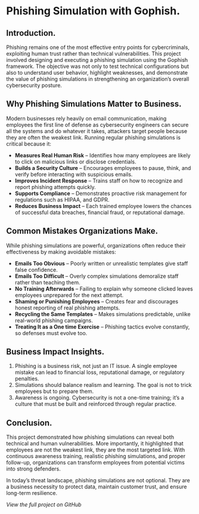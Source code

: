 # Phishing Simulation with Gophish. 


## Introduction. 


Phishing remains one of the most effective entry points for cybercriminals, exploiting human trust rather than technical vulnerabilities. This project involved designing and executing a phishing simulation using the Gophish framework. The objective was not only to test technical configurations but also to understand user behavior, highlight weaknesses, and demonstrate the value of phishing simulations in strengthening an organization’s overall cybersecurity posture.  

## Why Phishing Simulations Matter to Business. 


Modern businesses rely heavily on email communication, making employees the first line of defense as cybersecurity engineers can secure all the systems and do whatever it takes, attackers target people because they are often the weakest link. Running regular phishing simulations is critical because it:  


- **Measures Real Human Risk** – Identifies how many employees are likely to click on malicious links or disclose credentials.  
- **Builds a Security Culture** – Encourages employees to pause, think, and verify before interacting with suspicious emails.  
- **Improves Incident Response** – Trains staff on how to recognize and report phishing attempts quickly.  
- **Supports Compliance** – Demonstrates proactive risk management for regulations such as HIPAA, and GDPR.  
- **Reduces Business Impact** – Each trained employee lowers the chances of successful data breaches, financial fraud, or reputational damage.   


## Common Mistakes Organizations Make. 


While phishing simulations are powerful, organizations often reduce their effectiveness by making avoidable mistakes:  


- **Emails Too Obvious** – Poorly written or unrealistic templates give staff false confidence.  
- **Emails Too Difficult** – Overly complex simulations demoralize staff rather than teaching them.  
- **No Training Afterwards** – Failing to explain why someone clicked leaves employees unprepared for the next attempt.  
- **Shaming or Punishing Employees** – Creates fear and discourages honest reporting of real phishing attempts.  
- **Recycling the Same Templates** – Makes simulations predictable, unlike real-world phishing campaigns.  
- **Treating It as a One time Exercise** – Phishing tactics evolve constantly, so defenses must evolve too.  


## Business Impact Insights. 


1. Phishing is a business risk, not just an IT issue. A single employee mistake can lead to financial loss, reputational damage, or regulatory penalties.  
2. Simulations should balance realism and learning. The goal is not to trick employees but to prepare them.  
3. Awareness is ongoing. Cybersecurity is not a one-time training; it’s a culture that must be built and reinforced through regular practice.   


## Conclusion.    


This project demonstrated how phishing simulations can reveal both technical and human vulnerabilities. More importantly, it highlighted that employees are not the weakest link, they are the most targeted link. With continuous awareness training, realistic phishing simulations, and proper follow-up, organizations can transform employees from potential victims into strong defenders.  


In today’s threat landscape, phishing simulations are not optional. They are a business necessity to protect data, maintain customer trust, and ensure long-term resilience.   


*View the full project on GitHub*